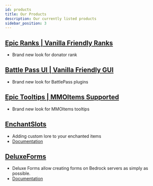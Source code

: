 ```yaml
---
id: products
title: Our Products
description: Our currently listed products
sidebar_position: 3
---
```

## [Epic Ranks | Vanilla Friendly Ranks](https://builtbybit.com/resources/epic-ranks-vanilla-friendly-ranks.27717)

- Brand new look for donator rank


## [Battle Pass UI | Vanilla Friendly GUI](https://builtbybit.com/resources/battle-pass-ui-vanilla-friendly-gui.26053)

- Brand new look for BattlePass plugins


## [Epic Tooltips | MMOItems Supported](https://builtbybit.com/resources/epic-tooltip-mmoitems-supported.27584/)

- Brand new look for MMOItems tooltips


## [EnchantSlots](https://builtbybit.com/resources/enchantslots.28746)

- Adding custom lore to your enchanted items
- [Documentation](../enchantslots/)

## [DeluxeForms](../deluxeforms/)

- Deluxe Forms allow creating forms on Bedrock servers as simply as possible.
- [Documentation](../deluxeforms/)